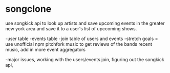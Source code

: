 # songclone


use songkick api to look up artists and save upcoming events in the greater new york area and save it to a user's list of upccoming shows.

-user table
-events table
-join table of users and events
-stretch goals = use unofficial npm pitchfork music to get reviews of the bands recent music, add in more event aggregators

-major issues, working with the users/events join, figuring out the songkick api,
